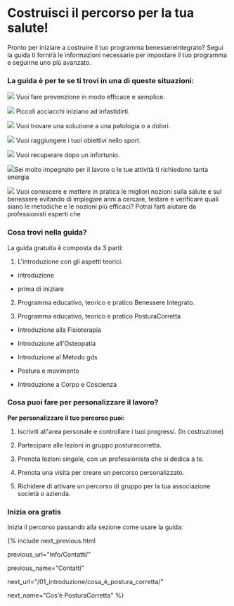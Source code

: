 # Costruisci il percorso per la tua salute! 

Pronto per iniziare a costruire il tuo programma  benessereintegrato? 
Segui la guida ti fornirà le informazioni necessarie per impostare il tuo programma e seguirne uno più avanzato.
  
### La guida è per te se ti trovi in una di queste situazioni:

<img src="http://localhost:4000/images/emoticons/prevenzione.gif">  Vuoi fare prevenzione in modo efficace e semplice. 


<img src="http://localhost:4000/images/emoticons/revisione.gif">  Piccoli acciacchi iniziano ad infastidirti.

<img src="http://localhost:4000/images/emoticons/malato.gif"> Vuoi trovare una soluzione a una patologia o a dolori.

<img src="http://localhost:4000/images/emoticons/obiettivi.gif"> Vuoi raggiungere i tuoi obiettivi nello sport.

<img src="http://localhost:4000//images/emoticons/recupero-info.png">  Vuoi recuperare dopo un infortunio.

  

<img src="http://localhost:4000/images/emoticons/performances.gif">Sei molto impegnato per il lavoro o  le tue attività ti richiedono tanta energia
  

<img src="http://localhost:4000/images/emoticons/graduated.gif"> Vuoi conoscere e mettere in pratica le migliori  nozioni sulla salute e sul benessere evitando di impiegare anni a cercare, testare e verificare quali siano le metodiche e le nozioni più efficaci? Potrai farti aiutare da professionisti esperti che 
  
  

### Cosa trovi nella guida?

  

La guida gratuita è composta da 3 parti:

  

1. L'introduzione con gli aspetti teorici.

- introduzione

- prima di iniziare

2. Programma educativo, teorico e pratico Benessere Integrato.

3. Programma educativo, teorico e pratico PosturaCorretta

- Introduzione alla Fisioterapia

- Introduzione all'Osteopatia

- Introduzione al Metodo gds

- Postura e movimento

- Introduzione a Corpo e Coscienza

  
  

### Cosa puoi fare per personalizzare il lavoro?

**Per personalizzare il tuo percorso puoi:**

1. Iscriviti all'area personale e controllare i tuoi progressi. (In costruzione)

2. Partecipare alle lezioni in gruppo posturacorretta.

3. Prenota lezioni singole, con un professionista che si dedica a te.

4. Prenota una visita per creare un percorso personalizzato.

5. Richidere di attivare un percorso di gruppo per la tua associazione società o azienda.

  

### Inizia ora gratis

Inizia il percorso passando alla sezione come usare la guida:

  

{% include next_previous.html

previous_url="Info/Contatti/"

previous_name="Contatti"

next_url="/01_introduzione/cosa_è_postura_corretta/"

next_name="Cos'è PosturaCorretta" %}





 
<!--stackedit_data:
eyJoaXN0b3J5IjpbNjczNDk4NzM0LDIwOTA2NDY3MzcsMTE5Mj
Q5NzRdfQ==
-->